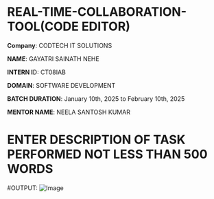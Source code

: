 # REAL-TIME-COLLABORATION-TOOL(CODE EDITOR)

**Company**: CODTECH IT SOLUTIONS

**NAME**: GAYATRI SAINATH NEHE

**INTERN I**D: CT08IAB

**DOMAIN**: SOFTWARE DEVELOPMENT

**BATCH DURATION**: January 10th, 2025 to February 10th, 2025

**MENTOR NAME**: NEELA SANTOSH KUMAR

# ENTER DESCRIPTION OF TASK PERFORMED NOT LESS THAN 500 WORDS

#OUTPUT:
![Image](https://github.com/user-attachments/assets/7fbd0c55-cf4b-42c9-89c6-07ed621ea470)
